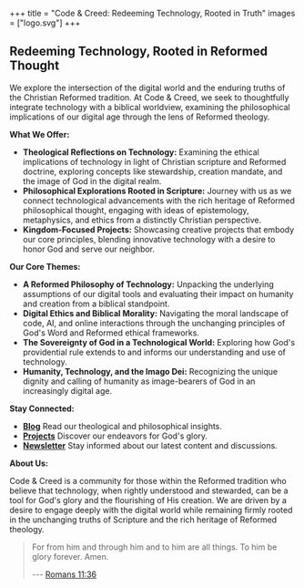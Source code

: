 +++
title = "Code & Creed: Redeeming Technology, Rooted in Truth"
images = ["logo.svg"]
+++

## Redeeming Technology, Rooted in Reformed Thought

We explore the intersection of the digital world and the enduring truths of the Christian Reformed tradition. At Code & Creed, we seek to thoughtfully integrate technology with a biblical worldview, examining the philosophical implications of our digital age through the lens of Reformed theology.

**What We Offer:**

* **Theological Reflections on Technology:** Examining the ethical implications of technology in light of Christian scripture and Reformed doctrine, exploring concepts like stewardship, creation mandate, and the image of God in the digital realm.
* **Philosophical Explorations Rooted in Scripture:** Journey with us as we connect technological advancements with the rich heritage of Reformed philosophical thought, engaging with ideas of epistemology, metaphysics, and ethics from a distinctly Christian perspective.
* **Kingdom-Focused Projects:** Showcasing creative projects that embody our core principles, blending innovative technology with a desire to honor God and serve our neighbor.

**Our Core Themes:**

* **A Reformed Philosophy of Technology:** Unpacking the underlying assumptions of our digital tools and evaluating their impact on humanity and creation from a biblical standpoint.
* **Digital Ethics and Biblical Morality:** Navigating the moral landscape of code, AI, and online interactions through the unchanging principles of God's Word and Reformed ethical frameworks.
* **The Sovereignty of God in a Technological World:** Exploring how God's providential rule extends to and informs our understanding and use of technology.
* **Humanity, Technology, and the Imago Dei:** Recognizing the unique dignity and calling of humanity as image-bearers of God in an increasingly digital age.

**Stay Connected:**

* **[Blog](/blog)** Read our theological and philosophical insights.
* **[Projects](/projects)** Discover our endeavors for God's glory.
* **[Newsletter](/newsletter)** Stay informed about our latest content and discussions.

**About Us:**

Code & Creed is a community for those within the Reformed tradition who believe that technology, when rightly understood and stewarded, can be a tool for God's glory and the flourishing of His creation. We are driven by a desire to engage deeply with the digital world while remaining firmly rooted in the unchanging truths of Scripture and the rich heritage of Reformed theology.

> For from him and through him and to him are all things. To him be glory forever. Amen.
>
> --- [Romans 11:36](https://www.esv.org/verses/Romans+11:36/)
